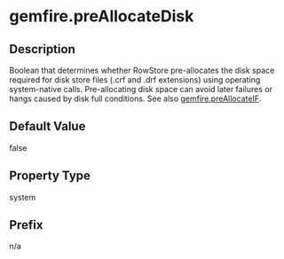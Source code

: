 # gemfire.preAllocateDisk

## Description

Boolean that determines whether RowStore pre-allocates the disk space required for disk store files (.crf and .drf extensions) using operating system-native calls. Pre-allocating disk space can avoid later failures or hangs caused by disk full conditions. See also <a href="#jdbc_connection_attributes__preallocateif" class="xref">gemfire.preAllocateIF</a>.

## Default Value

false

## Property Type

system

## Prefix

n/a
